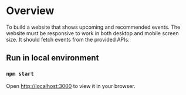# Overview

To build a website that shows upcoming and recommended events. The website must be responsive to work in both desktop and mobile screen size. It should fetch events from the provided APIs.

## Run in local environment

### `npm start`

Open [http://localhost:3000](http://localhost:3000) to view it in your browser.
